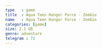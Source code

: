 ```yaml
---
type   : game
title  : Aqua Teen Hunger Force - Zombie
name   : Aqua Teen Hunger Force - Zombie
categories: [game]
size: 2.1 GB
genre: adventure
telegram : 72
---
```


